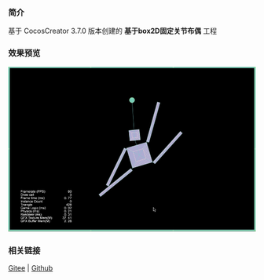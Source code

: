 ### 简介
基于 CocosCreator 3.7.0 版本创建的 **基于box2D固定关节布偶** 工程

### 效果预览
![image](../../../gif/202211/2022110313.gif)

### 相关链接
[Gitee](https://gitee.com/mirrors_cocos-creator/cocos-example-physics/tree/v3.x/2d/box2d/assets/cases/example/joints) | [Github](https://github.com/cocos/cocos-example-physics/tree/v3.x/2d/box2d/assets/cases/example/joints)